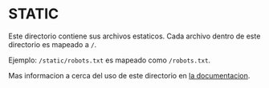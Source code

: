 # STATIC

Este directorio contiene sus archivos estaticos.
Cada archivo dentro de este directorio es mapeado a `/`.

Ejemplo: `/static/robots.txt` es mapeado como `/robots.txt`.

Mas informacion a cerca del uso de este directorio en [la documentacion](https://nuxtjs.org/guide/assets#static).